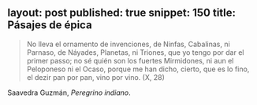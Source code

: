 layout: post 
published: true
snippet: 150
title: Pásajes de épica
---



> No lleva el ornamento de invenciones, 
de Ninfas, Cabalinas, ni Parnaso, 
de Náyades, Planetas, ni Triones, 
que yo tengo por dar el primer passo; 
no sé quién son los fuertes Mirmidones, 
ni aun el Peloponeso ni el Ocaso, 
porque me han dicho, cierto, que es lo fino, 
el dezir pan por pan, vino por vino. (X, 28)

Saavedra Guzmán, *Peregrino indiano*.
